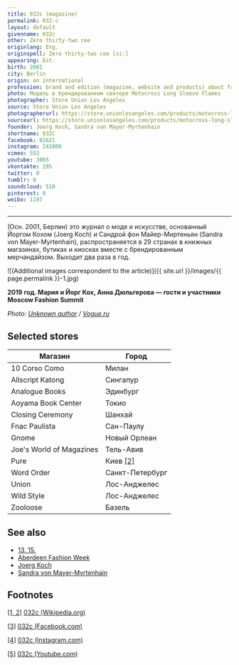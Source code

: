 ```yaml
---
title: 032c (magazine)
permalink: 032-c
layout: default
givenname: 032c
other: Zero thirty-two cee
originlang: Eng.
originspell: Zero thirty-two cee [siː]
appearing: Est.
birth: 2001
city: Berlin
origin: an international
profession: brand and edition (magazine, website and products) about fashion and art
photo: Модель в брендированном свитере Motocross Long Sleeve Flames
photographer: Store Union Los Angeles
source: Store Union Los Angeles
photographerurl: https://store.unionlosangeles.com/products/motocross-long-sleeve-flames-t-shirt
sourceurl: https://store.unionlosangeles.com/products/motocross-long-sleeve-flames-t-shirt
founder: Joerg Koch, Sandra von Mayer-Myrtenhain
shortname: 032С
facebook: 82621
instagram: 241000
vimeo: 552
youtube: 3065
vkontakte: 295
twitter: 0
tumblr: 0
soundcloud: 510
pinterest: 0
weibo: 1197
---
```


<!---
To edit top block see
icon "Meta Data"
on right menu
Full edit instructions
indexmod.gq/edit
-->
---

(Осн. 2001, Берлин) это журнал о моде и искусстве, основанный Йоргом Кохом (Joerg Koch) и Сандрой фон Майер-Миртеньян (Sandra von Mayer-Myrtenhain), распространяется в 29 странах в книжных магазинах, бутиках и киосках вместе с брендированным мерчандайзом. Выходит два раза в год.

![(Additional images correspondent to the article)]({{ site.url }}/images/{{ page.permalink }}-1.jpg)

**2019 год. Мария и Йорг Кох, Анна Дюльгерова — гости и участники Moscow Fashion Summit**

*Photo: [Unknown author](https://www.vogue.ru/fashion/people-and-parties/gosti_i_uchastniki_moscow_fashion_summit/) / [Vogue.ru](https://www.vogue.ru/fashion/people-and-parties/gosti_i_uchastniki_moscow_fashion_summit/)*

## Selected stores

|Магазин|Город|
|-|-|
|10 Corso Como|Милан|
|Allscript Katong|Сингапур|
|Analogue Books|Эдинбург|
|Aoyama Book Center|Токио|
|Closing Ceremony|Шанхай|
|Fnac Paulista|Сан-Паулу|
|Gnome|Новый Орлеан|
|Joe's World of Magazines|Тель-Авив|
|Pure|Киев <span id="a2">[\[2\]](#f2)</span>|
|Word Order|Санкт-Петербург|
|Union|Лос-Анджелес|
|Wild Style|Лос-Анджелес|
|Zooloose|Базель|

## See also

+ [13. 15.](13-15)
+ [Aberdeen Fashion Week](aberdeen-fashion-week)
+ [Joerg Koch](joerg-koch)
+ [Sandra von Mayer-Myrtenhain](sandra-von-mayer-yrmtenhain)

## Footnotes

[[1, 2]](#a1) <span id="f1"></span> [032c (Wikipedia.org)](https://en.wikipedia.org/wiki/032c)

[[3]](#a3) <span id="f3"></span> [032c (Facebook.com)](https://www.facebook.com/pg/032cWorkshop/community/?ref=page_internal)

[[4]](#a4) <span id="f4"></span>[032c (Instagram.com)](https://www.instagram.com/032c_mag/)

[[5]](#a5) <span id="f5"></span> [032c (Youtube.com)](https://www.youtube.com/user/032cworkshop/about?disable_polymer=1)
